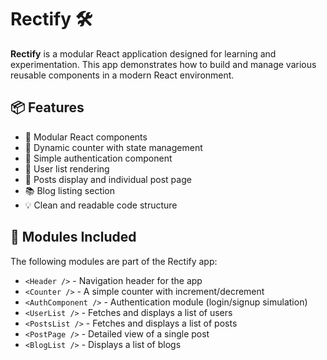 # Rectify 🛠️

**Rectify** is a modular React application designed for learning and experimentation. This app demonstrates how to build and manage various reusable components in a modern React environment.

## 📦 Features

- 📌 Modular React components
- 🔄 Dynamic counter with state management
- 🔐 Simple authentication component
- 👤 User list rendering
- 📝 Posts display and individual post page
- 📚 Blog listing section
- 💡 Clean and readable code structure

## 📁 Modules Included

The following modules are part of the Rectify app:

- `<Header />` - Navigation header for the app
- `<Counter />` - A simple counter with increment/decrement
- `<AuthComponent />` - Authentication module (login/signup simulation)
- `<UserList />` - Fetches and displays a list of users
- `<PostsList />` - Fetches and displays a list of posts
- `<PostPage />` - Detailed view of a single post
- `<BlogList />` - Displays a list of blogs


